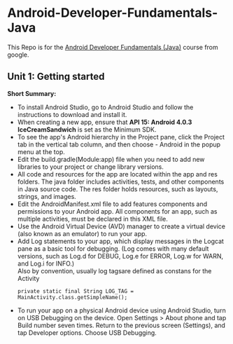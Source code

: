 # Android-Developer-Fundamentals-Java

This Repo is for the [Android Developer Fundamentals (Java)](https://developer.android.com/courses/fundamentals-training/overview-v2) course from google.

## Unit 1: Getting started

**Short Summary:**

- To install Android Studio, go to Android Studio and follow the instructions to download and install it.
- When creating a new app, ensure that **API 15: Android 4.0.3 IceCreamSandwich** is set as the Minimum SDK.
- To see the app's Android hierarchy in the Project pane, click the Project tab in the vertical tab column, and then choose - Android in the popup menu at the top.
- Edit the build.gradle(Module:app) file when you need to add new libraries to your project or change library versions.
- All code and resources for the app are located within the app and res folders. The java folder includes activities, tests, and other components in Java source code. The res folder holds resources, such as layouts, strings, and images.
- Edit the AndroidManifest.xml file to add features components and permissions to your Android app. All components for an app, such as multiple activities, must be declared in this XML file.
- Use the Android Virtual Device (AVD) manager to create a virtual device (also known as an emulator) to run your app.
- Add Log statements to your app, which display messages in the Logcat pane as a basic tool for debugging. (Log comes with many default versions, such as Log.d for DEBUG, Log.e for ERROR, Log.w for WARN, and Log.i for INFO.)  
  Also by convention, usually log tagsare defined as constans for the Activity
  ```
  private static final String LOG_TAG = MainActivity.class.getSimpleName();
  ```
- To run your app on a physical Android device using Android Studio, turn on USB Debugging on the device. Open Settings > About phone and tap Build number seven times. Return to the previous screen (Settings), and tap Developer options. Choose USB Debugging.
